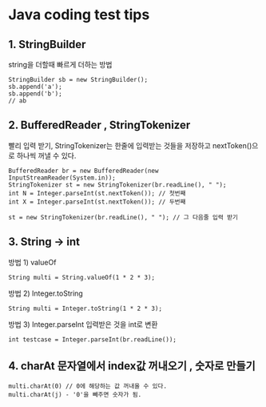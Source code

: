 # Java coding test tips

## 1. StringBuilder
string을 더할때 빠르게 더하는 방법
```
StringBuilder sb = new StringBuilder();
sb.append('a');
sb.append('b');
// ab
```

## 2. BufferedReader , StringTokenizer 
빨리 입력 받기, StringTokenizer는 한줄에 입력받는 것들을 저장하고 nextToken()으로 하나씩 꺼낼 수 있다.
```
BufferedReader br = new BufferedReader(new InputStreamReader(System.in));
StringTokenizer st = new StringTokenizer(br.readLine(), " ");
int N = Integer.parseInt(st.nextToken()); // 첫번째 
int X = Integer.parseInt(st.nextToken()); // 두번째

st = new StringTokenizer(br.readLine(), " "); // 그 다음줄 입력 받기
```

## 3. String -> int
방법 1) valueOf
```
String multi = String.valueOf(1 * 2 * 3);
```
방법 2) Integer.toString
```
String multi = Integer.toString(1 * 2 * 3);
```
방법 3) Integer.parseInt
입력받은 것을 int로 변환
```
int testcase = Integer.parseInt(br.readLine());
```

## 4. charAt 문자열에서 index값 꺼내오기 , 숫자로 만들기
```
multi.charAt(0) // 0에 해당하는 값 꺼내올 수 있다.
multi.charAt(j) - '0'을 빼주면 숫자가 됨.
```



